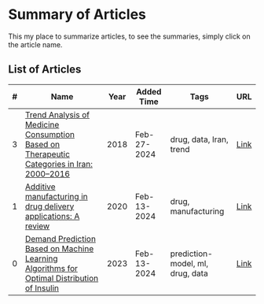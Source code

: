 # Summary of Articles

This my place to summarize articles, to see the summaries, simply click on the article name.

## List of Articles

| #   | Name                                                                                                          | Year | Added Time  | Tags                             | URL                                                                             |
| --- | ------------------------------------------------------------------------------------------------------------- | ---- | ----------- | -------------------------------- | ------------------------------------------------------------------------------- |
| 3   | [Trend Analysis of Medicine Consumption Based on Therapeutic Categories in Iran: 2000–2016](./003/README.md)  | 2018 | Feb-27-2024 | drug, data, Iran, trend          | [Link](https://www.ncbi.nlm.nih.gov/pmc/articles/PMC6036870/)                   |
| 1   | [Additive manufacturing in drug delivery applications: A review](./001/README.md)                             | 2020 | Feb-13-2024 | drug, manufacturing              | [Link](https://www.sciencedirect.com/science/article/abs/pii/S037851732030805X) |
| 0   | [Demand Prediction Based on Machine Learning Algorithms for Optimal Distribution of Insulin](./000/README.md) | 2023 | Feb-13-2024 | prediction-model, ml, drug, data | [Link](https://www.sciencedirect.com/science/article/pii/S2405896323012764)     |
